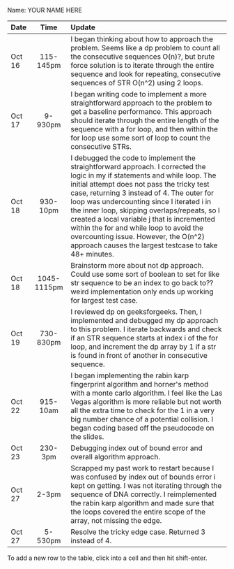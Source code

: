 Name: YOUR NAME HERE

| Date   |    Time     | Update                                                                                                                                                                                                                                                                                                                                                                                                                                                                                                            |
|:-------|:-----------:|:------------------------------------------------------------------------------------------------------------------------------------------------------------------------------------------------------------------------------------------------------------------------------------------------------------------------------------------------------------------------------------------------------------------------------------------------------------------------------------------------------------------|
| Oct 16 |  115-145pm  | I began thinking about how to approach the problem. Seems like a dp problem to count all the consecutive sequences O(n)?, but brute force solution is to iterate through the entire sequence and look for repeating, consecutive sequences of STR O(n^2) using 2 loops.                                                                                                                                                                                                                                           |
| Oct 17 |   9-930pm   | I began writing code to implement a more straightforward approach to the problem to get a baseline performance. This approach should iterate through the entire length of the sequence with a for loop, and then within the for loop use some sort of loop to count the consecutive STRs.                                                                                                                                                                                                                         |
| Oct 18 |  930-10pm   | I debugged the code to implement the straightforward approach. I corrected the logic in my if statements and while loop. The initial attempt does not pass the tricky test case, returning 3 instead of 4. The outer for loop was undercounting since I iterated i in the inner loop, skipping overlaps/repeats, so I created a local variable j that is incremented within the for and while loop to avoid the overcounting issue. However, the O(n^2) approach causes the largest testcase to take 48+ minutes. |
| Oct 18 | 1045-1115pm | Brainstorm more about not dp approach. Could use some sort of boolean to set for like str sequence to be an index to go back to?? weird implementation only ends up working for largest test case.                                                                                                                                                                                                                                                                                                                |
| Oct 19 |  730-830pm  | I reviewed dp on geeksforgeeks. Then, I implemented and debugged my dp approach to this problem. I iterate backwards and check if an STR sequence starts at index i of the for loop, and increment the dp array by 1 if a str is found in front of another in consecutive sequence.                                                                                                                                                                                                                               |
| Oct 22 |  915-10am   | I began implementing the rabin karp fingerprint algorithm and horner's method with a monte carlo algorithm. I feel like the Las Vegas algorithm is more reliable but not worth all the extra time to check for the 1 in a very big number chance of a potential collision. I began coding based off the pseudocode on the slides.                                                                                                                                                                                 |
| Oct 23 |   230-3pm   | Debugging index out of bound error and overall algorithm approach.                                                                                                                                                                                                                                                                                                                                                                                                                                                |
| Oct 27 |    2-3pm    | Scrapped my past work to restart because I was confused by index out of bounds error i kept on getting. I was not iterating through the sequence of DNA correctly. I reimplemented the rabin karp algorithm and made sure that the loops covered the entire scope of the array, not missing the edge.                                                                                                                                                                                                             |
| Oct 27 |   5-530pm   | Resolve the tricky edge case. Returned 3 instead of 4.                                                                                                                                                                                                                                                                                                                                                                                                                                                            |

To add a new row to the table, click into a cell and then hit shift-enter.